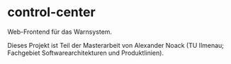 # control-center

Web-Frontend für das Warnsystem.

Dieses Projekt ist Teil der Masterarbeit von Alexander Noack (TU Ilmenau; Fachgebiet Softwarearchitekturen und Produktlinien).

